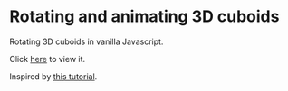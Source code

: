 # Rotating and animating 3D cuboids

Rotating 3D cuboids in vanilla Javascript.

Click <a href="https://joaovdev.github.io/3D-Cuboids-animation/">here</a> to view it.

Inspired by <a href="https://khanacademy.org/computing/computer-programming/programming-games-visualizations/programming-3d-shapes/a/generating-3d-shapes">this  tutorial</a>.
